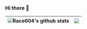 ### Hi there 👋

<!--
**race604/race604** is a ✨ _special_ ✨ repository because its `README.md` (this file) appears on your GitHub profile.

Here are some ideas to get you started:

- 🔭 I’m currently working on ...
- 🌱 I’m currently learning ...
- 👯 I’m looking to collaborate on ...
- 🤔 I’m looking for help with ...
- 💬 Ask me about ...
- 📫 How to reach me: ...
- 😄 Pronouns: ...
- ⚡ Fun fact: ...
-->

| <img align="center" src="https://github-readme-stats.vercel.app/api?username=race604&show_icons=true&include_all_commits=true&theme=buefy&hide_border=true" alt="Race604's github stats" /> | <img align="center" src="https://github-readme-stats.vercel.app/api/top-langs/?username=race604&layout=compact&theme=buefy&hide_border=true" /> |
| ------------- | ------------- |
